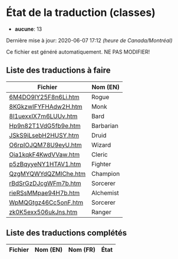 # État de la traduction (classes)

 * **aucune**: 13


Dernière mise à jour: 2020-06-07 17:12 *(heure de Canada/Montréal)*

Ce fichier est généré automatiquement. NE PAS MODIFIER!
## Liste des traductions à faire

| Fichier   | Nom (EN)    |
|-----------|-------------|
|[6M4DO9lY25F8n6Li.htm](classes/6M4DO9lY25F8n6Li.htm)|Rogue|
|[8KGkzwIFYFHAdw2H.htm](classes/8KGkzwIFYFHAdw2H.htm)|Monk|
|[8l1uexxIX7m6LUUv.htm](classes/8l1uexxIX7m6LUUv.htm)|Bard|
|[Hp9n82T1VdG5fb9e.htm](classes/Hp9n82T1VdG5fb9e.htm)|Barbarian|
|[JSkS9iLsebH2HUSY.htm](classes/JSkS9iLsebH2HUSY.htm)|Druid|
|[O6rpIOJQM78U9eyU.htm](classes/O6rpIOJQM78U9eyU.htm)|Wizard|
|[Oia1kqkF4KwdVVaw.htm](classes/Oia1kqkF4KwdVVaw.htm)|Cleric|
|[p5zBqyyeNY1HTAV1.htm](classes/p5zBqyyeNY1HTAV1.htm)|Fighter|
|[QzgMYQWYdQZMIChe.htm](classes/QzgMYQWYdQZMIChe.htm)|Champion|
|[rBdSrGzDJcgWFm7b.htm](classes/rBdSrGzDJcgWFm7b.htm)|Sorcerer|
|[rieRSsMMpae94H7b.htm](classes/rieRSsMMpae94H7b.htm)|Alchemist|
|[WpMQGtgz46Cc5onF.htm](classes/WpMQGtgz46Cc5onF.htm)|Sorcerer|
|[zk0K5exx506ukJns.htm](classes/zk0K5exx506ukJns.htm)|Ranger|

## Liste des traductions complétés

| Fichier   | Nom (EN)    | Nom (FR)    | État |
|-----------|-------------|-------------|:----:|
